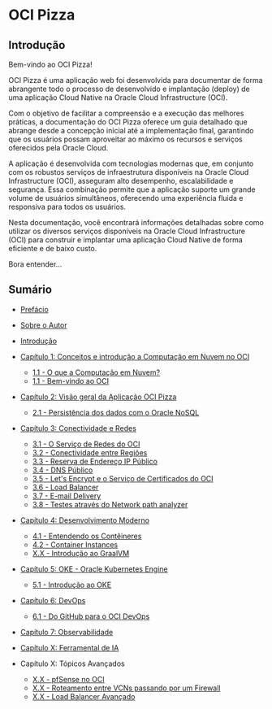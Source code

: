 # OCI Pizza

## Introdução

Bem-vindo ao OCI Pizza!

OCI Pizza é uma aplicação web foi desenvolvida para documentar de forma abrangente todo o processo de desenvolvido e implantação (deploy) de uma aplicação Cloud Native na Oracle Cloud Infrastructure (OCI).

Com o objetivo de facilitar a compreensão e a execução das melhores práticas, a documentação do OCI Pizza oferece um guia detalhado que abrange desde a concepção inicial até a implementação final, garantindo que os usuários possam aproveitar ao máximo os recursos e serviços oferecidos pela Oracle Cloud.

A aplicação é desenvolvida com tecnologias modernas que, em conjunto com os robustos  serviços de infraestrutura disponíveis na Oracle Cloud Infrastructure (OCI), asseguram alto desempenho, escalabilidade e segurança. Essa combinação permite que a aplicação suporte um grande volume de usuários simultâneos, oferecendo uma experiência fluida e responsiva para todos os usuários.

Nesta documentação, você encontrará informações detalhadas sobre como utilizar os diversos serviços disponíveis na Oracle Cloud Infrastructure (OCI) para construir e implantar uma aplicação Cloud Native de forma eficiente e de baixo custo.

Bora entender...

## Sumário

- [Prefácio](./docs/preface.md)
- [Sobre o Autor](./docs/daniel-armbrust-about.md)
- [Introdução](./docs/intro.md)

- [Capítulo 1: Conceitos e introdução a Computação em Nuvem no OCI](./docs/chapter-1.md)
	- [1.1 - O que a Computação em Nuvem?](./docs/cloud-computing.md)
	- [1.1 - Bem-vindo ao OCI](./docs/oci-welcome.md)

- [Capítulo 2: Visão geral da Aplicação OCI Pizza](./docs/chapter-2/intro.md)
	- [2.1 - Persistência dos dados com o Oracle NoSQL](./docs/chapter-2/nosql.md)

- [Capítulo 3: Conectividade e Redes](./docs/chapter-3/intro.md)
	- [3.1 - O Serviço de Redes do OCI](./docs/chapter-3/network.md)
	- [3.2 - Conectividade entre Regiões](./docs/chapter-3/regions-connectivity.md)
	- [3.3 - Reserva de Endereço IP Público](./docs/chapter-3/reserved-public-ip.md)	
	- [3.4 - DNS Público](./docs/chapter-3/dns.md)
	- [3.5 - Let's Encrypt e o Serviço de Certificados do OCI](./docs/chapter-3/lets-encrypt.md)
	- [3.6 - Load Balancer](./docs/chapter-3/lb.md)	
	- [3.7 - E-mail Delivery](./docs/chapter-3/email-delivery.md)
	- [3.8 - Testes através do Network path analyzer](./docs/chapter-3/network-path-analyzer.md)
    
- [Capítulo 4: Desenvolvimento Moderno](./docs/chapter-4.md)
	- [4.1 - Entendendo os Contêineres](./docs/chapter-4.md/containers.md)
	- [4.2 - Container Instances](./docs/chapter-4.md/container-instances.md)	
	- [X.X - Introdução ao GraalVM](./docs/chapter-4.md/graalvm.md)

- [Capítulo 5: OKE - Oracle Kubernetes Engine](./docs/chapter-5.md)
	- [5.1 - Introdução ao OKE](./docs/oke-intro.md)

- [Capítulo 6: DevOps](./docs/chapter-6.md)
	- [6.1 - Do GitHub para o OCI DevOps]()

- [Capítulo 7: Observabilidade](./docs/chapter-7.md)

- [Capítulo X: Ferramental de IA]()

- Capítulo X: Tópicos Avançados
	- [X.X - pfSense no OCI](./docs/pfsense.md)
	- [X.X - Roteamento entre VCNs passando por um Firewall]()
	- [X.X - Load Balancer Avançado]()
